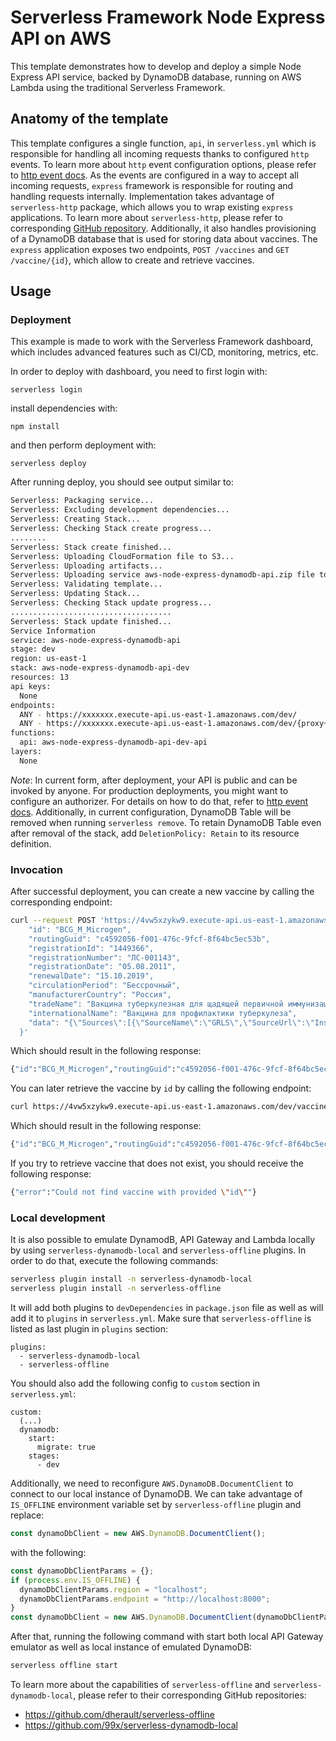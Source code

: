 # Serverless Framework Node Express API on AWS

This template demonstrates how to develop and deploy a simple Node Express API service, backed by DynamoDB database, running on AWS Lambda using the traditional Serverless Framework.

## Anatomy of the template

This template configures a single function, `api`, in `serverless.yml` which is responsible for handling all incoming requests thanks to configured `http` events. To learn more about `http` event configuration options, please refer to [http event docs](https://www.serverless.com/framework/docs/providers/aws/events/apigateway/). As the events are configured in a way to accept all incoming requests, `express` framework is responsible for routing and handling requests internally. Implementation takes advantage of `serverless-http` package, which allows you to wrap existing `express` applications. To learn more about `serverless-http`, please refer to corresponding [GitHub repository](https://github.com/dougmoscrop/serverless-http). Additionally, it also handles provisioning of a DynamoDB database that is used for storing data about vaccines. The `express` application exposes two endpoints, `POST /vaccines` and `GET /vaccine/{id}`, which allow to create and retrieve vaccines.

## Usage

### Deployment

This example is made to work with the Serverless Framework dashboard, which includes advanced features such as CI/CD, monitoring, metrics, etc.

In order to deploy with dashboard, you need to first login with:

```
serverless login
```

install dependencies with:

```
npm install
```

and then perform deployment with:

```
serverless deploy
```

After running deploy, you should see output similar to:

```bash
Serverless: Packaging service...
Serverless: Excluding development dependencies...
Serverless: Creating Stack...
Serverless: Checking Stack create progress...
........
Serverless: Stack create finished...
Serverless: Uploading CloudFormation file to S3...
Serverless: Uploading artifacts...
Serverless: Uploading service aws-node-express-dynamodb-api.zip file to S3 (718.53 KB)...
Serverless: Validating template...
Serverless: Updating Stack...
Serverless: Checking Stack update progress...
....................................
Serverless: Stack update finished...
Service Information
service: aws-node-express-dynamodb-api
stage: dev
region: us-east-1
stack: aws-node-express-dynamodb-api-dev
resources: 13
api keys:
  None
endpoints:
  ANY - https://xxxxxxx.execute-api.us-east-1.amazonaws.com/dev/
  ANY - https://xxxxxxx.execute-api.us-east-1.amazonaws.com/dev/{proxy+}
functions:
  api: aws-node-express-dynamodb-api-dev-api
layers:
  None
```

_Note_: In current form, after deployment, your API is public and can be invoked by anyone. For production deployments, you might want to configure an authorizer. For details on how to do that, refer to [http event docs](https://www.serverless.com/framework/docs/providers/aws/events/apigateway/). Additionally, in current configuration, DynamoDB Table will be removed when running `serverless remove`. To retain DynamoDB Table even after removal of the stack, add `DeletionPolicy: Retain` to its resource definition.

### Invocation

After successful deployment, you can create a new vaccine by calling the corresponding endpoint:

```bash
curl --request POST 'https://4vw5xzykw9.execute-api.us-east-1.amazonaws.com/dev/vaccines' --header 'Content-Type: application/json' --data-raw '{
    "id": "BCG_M_Microgen",
    "routingGuid": "c4592056-f001-476c-9fcf-8f64bc5ec53b",
    "registrationId": "1449366",
    "registrationNumber": "ЛС-001143",
    "registrationDate": "05.08.2011",
    "renewalDate": "15.10.2019",
    "circulationPeriod": "Бессрочный",
    "manufacturerCountry": "Россия",
    "tradeName": "Вакцина туберкулезная для щадящей первичной иммунизации (БЦЖ-М)",
    "internationalName": "Вакцина для профилактики туберкулеза",
    "data": "{\"Sources\":[{\"SourceName\":\"GRLS\",\"SourceUrl\":\"InstrImgHack\",\"Instructions\":[{\"Images\":[{\"Url\":\"\\\\InstrImg\\\\0001449366\\\\ЛС-001143[2017]_0.pdf\",\"Label\":\"Изм. № 0, ЛС-001143, 2017\"}],\"FolderPath\":null,\"Label\":\"ЛС-001143, 2017\"},{\"Images\":[{\"Url\":\"\\\\InstrImg\\\\0001449366\\\\ЛС-001143[2018]_1.pdf\",\"Label\":\"Изм. № 1, ЛС-001143, 2018\"}],\"FolderPath\":null,\"Label\":\"ЛС-001143, 2018\"},{\"Images\":[{\"Url\":\"\\\\InstrImg\\\\0001449366\\\\ЛС-001143[2019]_2.pdf\",\"Label\":\"Изм. № 2, ЛС-001143, 2019\"},{\"Url\":\"\\\\InstrImg\\\\0001449366\\\\ЛС-001143[2019]_3.pdf\",\"Label\":\"Изм. № 3, ЛС-001143, 2019\"}],\"FolderPath\":null,\"Label\":\"ЛС-001143, 2019\"}]}]}"
  }'
```

Which should result in the following response:

```bash
{"id":"BCG_M_Microgen","routingGuid":"c4592056-f001-476c-9fcf-8f64bc5ec53b","registrationId":"1449366","registrationNumber":"ЛС-001143","registrationDate":"05.08.2011","renewalDate":"15.10.2019","circulationPeriod":"Бессрочный","manufacturerCountry":"Россия","tradeName":"Вакцина туберкулезная для щадящей первичной иммунизации (БЦЖ-М)","internationalName":"Вакцина для профилактики туберкулеза","data":"{\"Sources\":[{\"SourceName\":\"GRLS\",\"SourceUrl\":\"InstrImgHack\",\"Instructions\":[{\"Images\":[{\"Url\":\"\\\\InstrImg\\\\0001449366\\\\ЛС-001143[2017]_0.pdf\",\"Label\":\"Изм. № 0, ЛС-001143, 2017\"}],\"FolderPath\":null,\"Label\":\"ЛС-001143, 2017\"},{\"Images\":[{\"Url\":\"\\\\InstrImg\\\\0001449366\\\\ЛС-001143[2018]_1.pdf\",\"Label\":\"Изм. № 1, ЛС-001143, 2018\"}],\"FolderPath\":null,\"Label\":\"ЛС-001143, 2018\"},{\"Images\":[{\"Url\":\"\\\\InstrImg\\\\0001449366\\\\ЛС-001143[2019]_2.pdf\",\"Label\":\"Изм. № 2, ЛС-001143, 2019\"},{\"Url\":\"\\\\InstrImg\\\\0001449366\\\\ЛС-001143[2019]_3.pdf\",\"Label\":\"Изм. № 3, ЛС-001143, 2019\"}],\"FolderPath\":null,\"Label\":\"ЛС-001143, 2019\"}]}]}","updateDate":1630271592930}
```

You can later retrieve the vaccine by `id` by calling the following endpoint:

```bash
curl https://4vw5xzykw9.execute-api.us-east-1.amazonaws.com/dev/vaccines/BCG_M_Microgen
```

Which should result in the following response:

```bash
{"id":"BCG_M_Microgen","routingGuid":"c4592056-f001-476c-9fcf-8f64bc5ec53b","registrationId":"1449366","registrationNumber":"ЛС-001143","registrationDate":"05.08.2011","renewalDate":"15.10.2019","circulationPeriod":"Бессрочный","manufacturerCountry":"Россия","tradeName":"Вакцина туберкулезная для щадящей первичной иммунизации (БЦЖ-М)","internationalName":"Вакцина для профилактики туберкулеза","data":"{\"Sources\":[{\"SourceName\":\"GRLS\",\"SourceUrl\":\"InstrImgHack\",\"Instructions\":[{\"Images\":[{\"Url\":\"\\\\InstrImg\\\\0001449366\\\\ЛС-001143[2017]_0.pdf\",\"Label\":\"Изм. № 0, ЛС-001143, 2017\"}],\"FolderPath\":null,\"Label\":\"ЛС-001143, 2017\"},{\"Images\":[{\"Url\":\"\\\\InstrImg\\\\0001449366\\\\ЛС-001143[2018]_1.pdf\",\"Label\":\"Изм. № 1, ЛС-001143, 2018\"}],\"FolderPath\":null,\"Label\":\"ЛС-001143, 2018\"},{\"Images\":[{\"Url\":\"\\\\InstrImg\\\\0001449366\\\\ЛС-001143[2019]_2.pdf\",\"Label\":\"Изм. № 2, ЛС-001143, 2019\"},{\"Url\":\"\\\\InstrImg\\\\0001449366\\\\ЛС-001143[2019]_3.pdf\",\"Label\":\"Изм. № 3, ЛС-001143, 2019\"}],\"FolderPath\":null,\"Label\":\"ЛС-001143, 2019\"}]}]}","updateDate":1630271592930}
```

If you try to retrieve vaccine that does not exist, you should receive the following response:

```bash
{"error":"Could not find vaccine with provided \"id\""}
```

### Local development

It is also possible to emulate DynamodB, API Gateway and Lambda locally by using `serverless-dynamodb-local` and `serverless-offline` plugins. In order to do that, execute the following commands:

```bash
serverless plugin install -n serverless-dynamodb-local
serverless plugin install -n serverless-offline
```

It will add both plugins to `devDependencies` in `package.json` file as well as will add it to `plugins` in `serverless.yml`. Make sure that `serverless-offline` is listed as last plugin in `plugins` section:

```
plugins:
  - serverless-dynamodb-local
  - serverless-offline
```

You should also add the following config to `custom` section in `serverless.yml`:

```
custom:
  (...)
  dynamodb:
    start:
      migrate: true
    stages:
      - dev
```

Additionally, we need to reconfigure `AWS.DynamoDB.DocumentClient` to connect to our local instance of DynamoDB. We can take advantage of `IS_OFFLINE` environment variable set by `serverless-offline` plugin and replace:

```javascript
const dynamoDbClient = new AWS.DynamoDB.DocumentClient();
```

with the following:

```javascript
const dynamoDbClientParams = {};
if (process.env.IS_OFFLINE) {
  dynamoDbClientParams.region = "localhost";
  dynamoDbClientParams.endpoint = "http://localhost:8000";
}
const dynamoDbClient = new AWS.DynamoDB.DocumentClient(dynamoDbClientParams);
```

After that, running the following command with start both local API Gateway emulator as well as local instance of emulated DynamoDB:

```bash
serverless offline start
```

To learn more about the capabilities of `serverless-offline` and `serverless-dynamodb-local`, please refer to their corresponding GitHub repositories:

- https://github.com/dherault/serverless-offline
- https://github.com/99x/serverless-dynamodb-local
